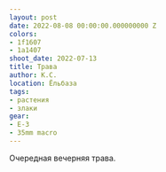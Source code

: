 ```yaml
---
layout: post
date: 2022-08-08 00:00:00.000000000 Z
colors:
- 1f1607
- 1a1407
shoot_date: 2022-07-13
title: Трава
author: К.С.
location: Ёльбаза
tags:
- растения
- злаки
gear:
- E-3
- 35mm macro
---
```

Очередная вечерняя трава.

